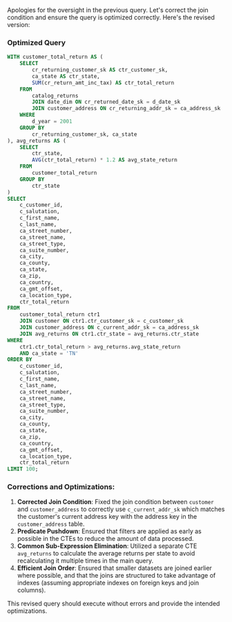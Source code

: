 Apologies for the oversight in the previous query. Let's correct the join condition and ensure the query is optimized correctly. Here's the revised version:

### Optimized Query
```sql
WITH customer_total_return AS (
    SELECT 
        cr_returning_customer_sk AS ctr_customer_sk,
        ca_state AS ctr_state,
        SUM(cr_return_amt_inc_tax) AS ctr_total_return
    FROM 
        catalog_returns
        JOIN date_dim ON cr_returned_date_sk = d_date_sk
        JOIN customer_address ON cr_returning_addr_sk = ca_address_sk
    WHERE 
        d_year = 2001
    GROUP BY 
        cr_returning_customer_sk, ca_state
), avg_returns AS (
    SELECT 
        ctr_state,
        AVG(ctr_total_return) * 1.2 AS avg_state_return
    FROM 
        customer_total_return
    GROUP BY 
        ctr_state
)
SELECT 
    c_customer_id,
    c_salutation,
    c_first_name,
    c_last_name,
    ca_street_number,
    ca_street_name,
    ca_street_type,
    ca_suite_number,
    ca_city,
    ca_county,
    ca_state,
    ca_zip,
    ca_country,
    ca_gmt_offset,
    ca_location_type,
    ctr_total_return
FROM 
    customer_total_return ctr1
    JOIN customer ON ctr1.ctr_customer_sk = c_customer_sk
    JOIN customer_address ON c_current_addr_sk = ca_address_sk
    JOIN avg_returns ON ctr1.ctr_state = avg_returns.ctr_state
WHERE 
    ctr1.ctr_total_return > avg_returns.avg_state_return
    AND ca_state = 'TN'
ORDER BY 
    c_customer_id,
    c_salutation,
    c_first_name,
    c_last_name,
    ca_street_number,
    ca_street_name,
    ca_street_type,
    ca_suite_number,
    ca_city,
    ca_county,
    ca_state,
    ca_zip,
    ca_country,
    ca_gmt_offset,
    ca_location_type,
    ctr_total_return
LIMIT 100;
```

### Corrections and Optimizations:
1. **Corrected Join Condition**: Fixed the join condition between `customer` and `customer_address` to correctly use `c_current_addr_sk` which matches the customer's current address key with the address key in the `customer_address` table.
2. **Predicate Pushdown**: Ensured that filters are applied as early as possible in the CTEs to reduce the amount of data processed.
3. **Common Sub-Expression Elimination**: Utilized a separate CTE `avg_returns` to calculate the average returns per state to avoid recalculating it multiple times in the main query.
4. **Efficient Join Order**: Ensured that smaller datasets are joined earlier where possible, and that the joins are structured to take advantage of indexes (assuming appropriate indexes on foreign keys and join columns).

This revised query should execute without errors and provide the intended optimizations.
